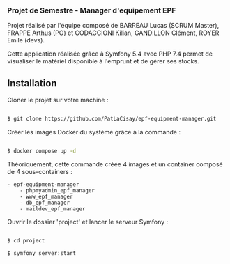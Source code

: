 ### Projet de Semestre - Manager d'equipement EPF

Projet réalisé par l'équipe composé de BARREAU Lucas (SCRUM Master), FRAPPE Arthus (PO) et CODACCIONI Kilian, GANDILLON Clément, ROYER Emile (devs).

Cette application réalisée grâce à Symfony 5.4 avec PHP 7.4 permet de visualiser le matériel disponible à l'emprunt et de gérer ses stocks.

## Installation

Cloner le projet sur votre machine :

```sh

$ git clone https://github.com/PatLaCisay/epf-equipment-manager.git

```

Créer les images Docker du système grâce à la commande :

```sh

$ docker compose up -d

```
Théoriquement, cette commande créée 4 images et un container composé de 4 sous-containers :

    - epf-equipment-manager
        - phpmyadmin_epf_manager
        - www_epf_manager
        - db_epf_manager
        - maildev_epf_manager

Ouvrir le dossier 'project' et lancer le serveur Symfony :

```sh

$ cd project

$ symfony server:start

```
